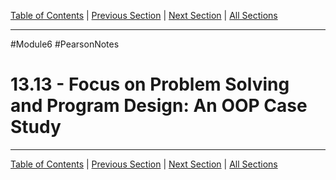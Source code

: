 [Table of Contents](/README.md) | [Previous Section](13.12%20-%20Arrays%20of%20Objects.md) | [Next Section](13.14%20-%20Focus%20on%20Object-Oriented%20Programming.md) | [All Sections](/Module%206/Pearson%20Notes/)
***
#Module6 #PearsonNotes
# 13.13 - Focus on Problem Solving and Program Design: An OOP Case Study
***
[Table of Contents](/README.md) | [Previous Section](13.12%20-%20Arrays%20of%20Objects.md) | [Next Section](13.14%20-%20Focus%20on%20Object-Oriented%20Programming.md) | [All Sections](/Module%206/Pearson%20Notes/)